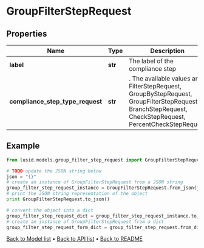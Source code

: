 # GroupFilterStepRequest


## Properties
Name | Type | Description | Notes
------------ | ------------- | ------------- | -------------
**label** | **str** | The label of the compliance step | 
**compliance_step_type_request** | **str** | . The available values are: FilterStepRequest, GroupByStepRequest, GroupFilterStepRequest, BranchStepRequest, CheckStepRequest, PercentCheckStepRequest | 

## Example

```python
from lusid.models.group_filter_step_request import GroupFilterStepRequest

# TODO update the JSON string below
json = "{}"
# create an instance of GroupFilterStepRequest from a JSON string
group_filter_step_request_instance = GroupFilterStepRequest.from_json(json)
# print the JSON string representation of the object
print GroupFilterStepRequest.to_json()

# convert the object into a dict
group_filter_step_request_dict = group_filter_step_request_instance.to_dict()
# create an instance of GroupFilterStepRequest from a dict
group_filter_step_request_form_dict = group_filter_step_request.from_dict(group_filter_step_request_dict)
```
[Back to Model list](../README.md#documentation-for-models) &#8226; [Back to API list](../README.md#documentation-for-api-endpoints) &#8226; [Back to README](../README.md)



